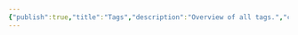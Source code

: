 ```yaml
---
{"publish":true,"title":"Tags","description":"Overview of all tags.","cssclasses":"mado-heading"}
---
```


